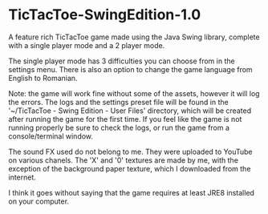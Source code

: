 # TicTacToe-SwingEdition-1.0
A feature rich TicTacToe game made using the Java Swing library, complete with a single player mode and a 2 player mode.

The single player mode has 3 difficulties you can choose from in the settings menu.
There is also an option to change the game language from English to Romanian.

Note: the game will work fine without some of the assets, however it will log the errors.
The logs and the settings preset file will be found in the '~/TicTacToe - Swing Edition - User Files' directory, which will be created after running the game for the first time.
If you feel like the game is not running properly be sure to check the logs, or run the game from a console/terminal window.

The sound FX used do not belong to me. They were uploaded to YouTube on various chanels.
The 'X' and '0' textures are made by me, with the exception of the background paper texture, which I downloaded from the internet.

I think it goes without saying that the game requires at least JRE8 installed on your computer.
